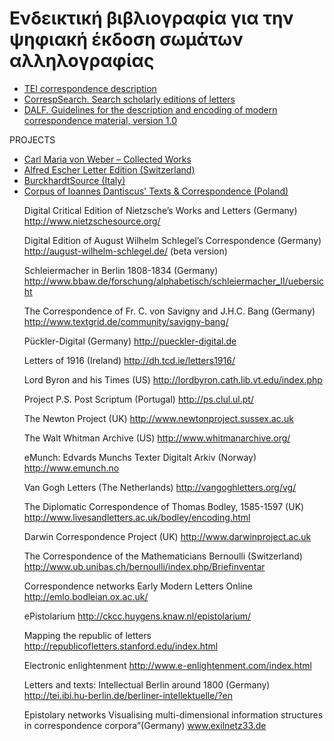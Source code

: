 <h1>Ενδεικτική βιβλιογραφία για την ψηφιακή έκδοση σωμάτων αλληλογραφίας</h1>


<ul>

<li>   <a href="http://www.tei-c.org/release/doc/tei-p5-doc/en/html/ref-correspDesc.html"> TEI correspondence description </a>  </li>

<li>  <a href= "http://correspsearch.bbaw.de/index.xql?l=en"> CorrespSearch. Search scholarly editions of letters </a></li>

<li><a href="http://ctb.kantl.be/project/dalf/dalfdoc/index.htm">DALF. Guidelines for the description and encoding of modern correspondence material, version 1.0 <a/></li>

</ul>

PROJECTS
<ul>
<li><a href="http://www.weber-gesamtausgabe.de/en/Index"> Carl Maria von Weber – Collected Works </a></li>

<li>
<a href="http://www.briefedition.alfred-escher.ch">Alfred Escher Letter Edition (Switzerland) </a></li>
<li>
<a href="www.burckhardtsource.org"> BurckhardtSource (Italy) </a></li>


<li><a href="http://dantiscus.al.uw.edu.pl/">Corpus of Ioannes Dantiscus' Texts & Correspondence (Poland) </a></li>


Digital Critical Edition of Nietzsche’s Works and Letters (Germany) 
http://www.nietzschesource.org/

Digital Edition of August Wilhelm Schlegel’s Correspondence (Germany) 
http://august-wilhelm-schlegel.de/ (beta version)

Schleiermacher in Berlin 1808-1834 (Germany)
http://www.bbaw.de/forschung/alphabetisch/schleiermacher_II/uebersicht

The Correspondence of Fr. C. von Savigny and J.H.C. Bang (Germany)
http://www.textgrid.de/community/savigny-bang/

Pückler-Digital (Germany) 
http://pueckler-digital.de

Letters of 1916 (Ireland)
http://dh.tcd.ie/letters1916/

Lord Byron and his Times (US) 
http://lordbyron.cath.lib.vt.edu/index.php

Project P.S. Post Scriptum (Portugal) 
http://ps.clul.ul.pt/

The Newton Project (UK) 
http://www.newtonproject.sussex.ac.uk

The Walt Whitman Archive (US) 
http://www.whitmanarchive.org/

eMunch: Edvards Munchs Texter Digitalt Arkiv (Norway) 
http://www.emunch.no

Van Gogh Letters (The Netherlands)
http://vangoghletters.org/vg/

The Diplomatic Correspondence of Thomas Bodley, 1585-1597 (UK) 
http://www.livesandletters.ac.uk/bodley/encoding.html

Darwin Correspondence Project (UK) 
http://www.darwinproject.ac.uk

The Correspondence of the Mathematicians Bernoulli (Switzerland) 
http://www.ub.unibas.ch/bernoulli/index.php/Briefinventar

Correspondence networks 
Early Modern Letters Online http://emlo.bodleian.ox.ac.uk/

ePistolarium
http://ckcc.huygens.knaw.nl/epistolarium/

Mapping the republic of letters 
http://republicofletters.stanford.edu/index.html

Electronic enlightenment 
http://www.e-enlightenment.com/index.html

Letters and texts: Intellectual Berlin around 1800 (Germany)  
http://tei.ibi.hu-berlin.de/berliner-intellektuelle/?en

Epistolary networks Visualising multi-dimensional information structures in correspondence corpora”(Germany)
www.exilnetz33.de


</ul>
